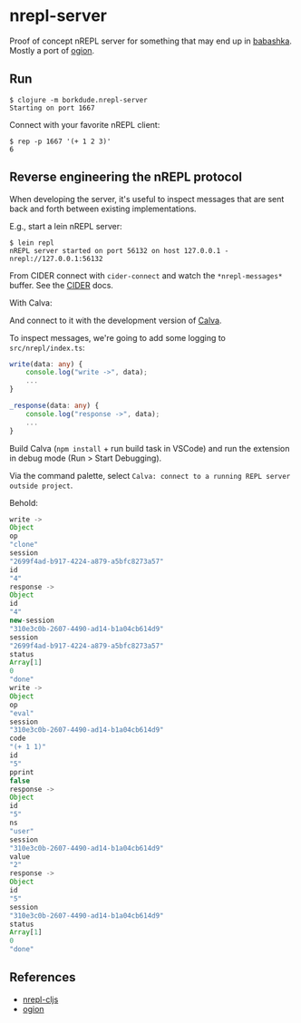 # nrepl-server

Proof of concept nREPL server for something that may end up in
[babashka](https://github.com/borkdude/babashka/). Mostly a port of
[ogion](https://gitlab.com/technomancy/ogion).

## Run

``` shell
$ clojure -m borkdude.nrepl-server
Starting on port 1667
```

Connect with your favorite nREPL client:

``` shell
$ rep -p 1667 '(+ 1 2 3)'
6
```

## Reverse engineering the nREPL protocol

When developing the server, it's useful to inspect messages that are sent back and forth between existing implementations.

E.g., start a lein nREPL server:

``` shell
$ lein repl
nREPL server started on port 56132 on host 127.0.0.1 - nrepl://127.0.0.1:56132
```

From CIDER connect with `cider-connect` and watch the `*nrepl-messages*` buffer. See the [CIDER](https://docs.cider.mx/cider/troubleshooting.html#_missing_nrepl_messages_buffer) docs.

With Calva:

And connect to it with the development version of
[Calva](https://github.com/BetterThanTomorrow/calva).

To inspect messages, we're going to add some logging to `src/nrepl/index.ts`:

``` typescript
write(data: any) {
    console.log("write ->", data);
    ...
}
```

``` typescript
_response(data: any) {
    console.log("response ->", data);
    ...
}
```

Build Calva (`npm install` + run build task in VSCode) and run the extension in
debug mode (Run > Start Debugging).

Via the command palette, select `Calva: connect to a running REPL server outside project`.

Behold:

``` javascript
write ->
Object
op
"clone"
session
"2699f4ad-b917-4224-a879-a5bfc8273a57"
id
"4"
response ->
Object
id
"4"
new-session
"310e3c0b-2607-4490-ad14-b1a04cb614d9"
session
"2699f4ad-b917-4224-a879-a5bfc8273a57"
status
Array[1]
0
"done"
write ->
Object
op
"eval"
session
"310e3c0b-2607-4490-ad14-b1a04cb614d9"
code
"(+ 1 1)"
id
"5"
pprint
false
response ->
Object
id
"5"
ns
"user"
session
"310e3c0b-2607-4490-ad14-b1a04cb614d9"
value
"2"
response ->
Object
id
"5"
session
"310e3c0b-2607-4490-ad14-b1a04cb614d9"
status
Array[1]
0
"done"
```

## References

- [nrepl-cljs](https://github.com/djblue/nrepl-cljs)
- [ogion](https://gitlab.com/technomancy/ogion)
